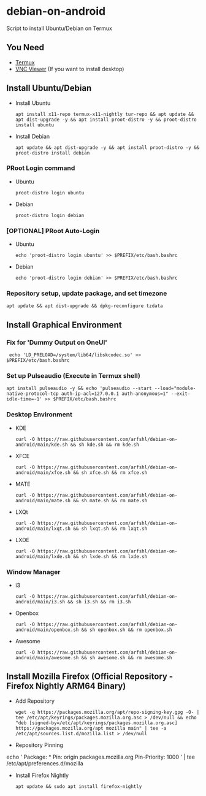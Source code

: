 # debian-on-android
Script to install Ubuntu/Debian on Termux
## You Need
- [Termux](https://github.com/termux/termux-app/releases/)
- [VNC Viewer](https://play.google.com/store/apps/details?id=com.realvnc.viewer.android) (If you want to install desktop)
## Install Ubuntu/Debian
- Install Ubuntu

      apt install x11-repo termux-x11-nightly tur-repo && apt update && apt dist-upgrade -y && apt install proot-distro -y && proot-distro install ubuntu

- Install Debian

      apt update && apt dist-upgrade -y && apt install proot-distro -y && proot-distro install debian

### PRoot Login command
- Ubuntu

      proot-distro login ubuntu

- Debian

      proot-distro login debian

### [OPTIONAL] PRoot Auto-Login
- Ubuntu

      echo 'proot-distro login ubuntu' >> $PREFIX/etc/bash.bashrc

- Debian

      echo 'proot-distro login debian' >> $PREFIX/etc/bash.bashrc

### Repository setup, update package, and set timezone

    apt update && apt dist-upgrade && dpkg-reconfigure tzdata

## Install Graphical Environment

### Fix for 'Dummy Output on OneUI'
     echo 'LD_PRELOAD=/system/lib64/libskcodec.so' >> $PREFIX/etc/bash.bashrc

### Set up Pulseaudio (Execute in Termux shell)

    apt install pulseaudio -y && echo 'pulseaudio --start --load="module-native-protocol-tcp auth-ip-acl=127.0.0.1 auth-anonymous=1" --exit-idle-time=-1' >> $PREFIX/etc/bash.bashrc

### Desktop Environment
- KDE 

      curl -O https://raw.githubusercontent.com/arfshl/debian-on-android/main/kde.sh && sh kde.sh && rm kde.sh

- XFCE

      curl -O https://raw.githubusercontent.com/arfshl/debian-on-android/main/xfce.sh && sh xfce.sh && rm xfce.sh

- MATE

      curl -O https://raw.githubusercontent.com/arfshl/debian-on-android/main/mate.sh && sh mate.sh && rm mate.sh

- LXQt

      curl -O https://raw.githubusercontent.com/arfshl/debian-on-android/main/lxqt.sh && sh lxqt.sh && rm lxqt.sh

- LXDE

      curl -O https://raw.githubusercontent.com/arfshl/debian-on-android/main/lxde.sh && sh lxde.sh && rm lxde.sh

### Window Manager
- i3

      curl -O https://raw.githubusercontent.com/arfshl/debian-on-android/main/i3.sh && sh i3.sh && rm i3.sh

- Openbox 

      curl -O https://raw.githubusercontent.com/arfshl/debian-on-android/main/openbox.sh && sh openbox.sh && rm openbox.sh

- Awesome

      curl -O https://raw.githubusercontent.com/arfshl/debian-on-android/main/awesome.sh && sh awesome.sh && rm awesome.sh

## Install Mozilla Firefox (Official Repository - Firefox Nightly ARM64 Binary)

- Add Repository

      wget -q https://packages.mozilla.org/apt/repo-signing-key.gpg -O- | tee /etc/apt/keyrings/packages.mozilla.org.asc > /dev/null && echo "deb [signed-by=/etc/apt/keyrings/packages.mozilla.org.asc] https://packages.mozilla.org/apt mozilla main" | tee -a /etc/apt/sources.list.d/mozilla.list > /dev/null

- Repository Pinning

echo '
Package: *
Pin: origin packages.mozilla.org
Pin-Priority: 1000
' | tee /etc/apt/preferences.d/mozilla 

- Install Firefox Nightly

      apt update && sudo apt install firefox-nightly